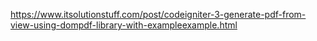 https://www.itsolutionstuff.com/post/codeigniter-3-generate-pdf-from-view-using-dompdf-library-with-exampleexample.html